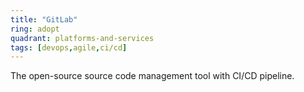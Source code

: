 ```yaml
---
title: "GitLab"
ring: adopt
quadrant: platforms-and-services
tags: [devops,agile,ci/cd]
---
```


The open-source source code management tool with CI/CD pipeline.
